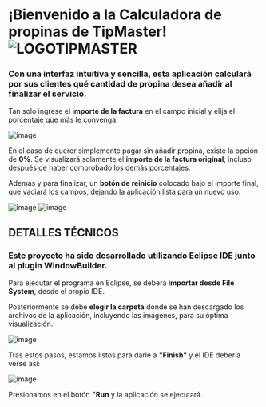 <p align="center">
  
  # ¡Bienvenido a la Calculadora de propinas de TipMaster! ![LOGOTIPMASTER](https://github.com/Paatx/EntornosDesarrollo/assets/154462285/5126ac74-e10f-4df3-8362-a2aa5991963b)


### Con una interfaz intuitiva y sencilla, esta aplicación calculará por sus clientes qué cantidad de propina desea añadir al finalizar el servicio.


Tan solo ingrese el **importe de la factura** en el campo inicial y elija el porcentaje que más le convenga:




![image](https://github.com/Paatx/EntornosDesarrollo/assets/154462285/8a8d679a-738d-46e4-9790-ec91720be290)

En el caso de querer simplemente pagar sin añadir propina, existe la opción de **0%**. Se visualizará solamente el **importe de la factura original**, incluso después de haber comprobado los demás porcentajes.

Además y para finalizar, un **botón de reinicio** colocado bajo el importe final, que vaciará los campos, dejando la aplicación lista para un nuevo uso.

![image](https://github.com/Paatx/EntornosDesarrollo/assets/154462285/41893f12-cd1d-4981-8a75-c5b6b8b37dc0)            ![image](https://github.com/Paatx/EntornosDesarrollo/assets/154462285/b2bb5fea-e108-4f5e-8b50-06162eb69b72)


## DETALLES TÉCNICOS


### Este proyecto ha sido desarrollado utilizando Eclipse IDE junto al plugin WindowBuilder.

Para ejecutar el programa en Eclipse, se deberá **importar desde File System**, desde el propio IDE.

Posteriormente se debe **elegir la carpeta** donde se han descargado los archivos de la aplicación, incluyendo las imágenes, para su óptima visualización.


![image](https://github.com/Paatx/EntornosDesarrollo/assets/154462285/5083a9b2-c498-4f47-9596-efd183bf2674)


Tras estos pasos, estamos listos para darle a **"Finish"** y el IDE debería verse así: 

![image](https://github.com/Paatx/EntornosDesarrollo/assets/154462285/253b52b3-3a1a-42d7-a44c-c8d059399134)

Presionamos en el botón **"Run** y la aplicación se ejecutará.
</p>

